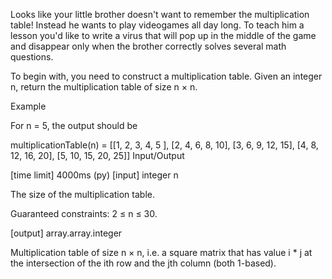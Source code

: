 Looks like your little brother doesn't want to remember the multiplication table! Instead he wants to play videogames all day long. To teach him a lesson you'd like to write a virus that will pop up in the middle of the game and disappear only when the brother correctly solves several math questions.

To begin with, you need to construct a multiplication table. Given an integer n, return the multiplication table of size n × n.

Example

For n = 5, the output should be

multiplicationTable(n) = [[1, 2,  3,  4,  5 ],
                          [2, 4,  6,  8,  10],
                          [3, 6,  9,  12, 15],
                          [4, 8,  12, 16, 20],
                          [5, 10, 15, 20, 25]]
Input/Output

[time limit] 4000ms (py)
[input] integer n

The size of the multiplication table.

Guaranteed constraints:
2 ≤ n ≤ 30.

[output] array.array.integer

Multiplication table of size n × n, i.e. a square matrix that has value i * j at the intersection of the ith row and the jth column (both 1-based).
